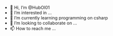 - 👋 Hi, I’m @HubOl01
- 👀 I’m interested in ...
- 🌱 I’m currently learning programming on csharp
- 💞️ I’m looking to collaborate on ...
- 📫 How to reach me ...

<!---
HubOl01/HubOl01 is a ✨ special ✨ repository because its `README.md` (this file) appears on your GitHub profile.
You can click the Preview link to take a look at your changes.
--->
